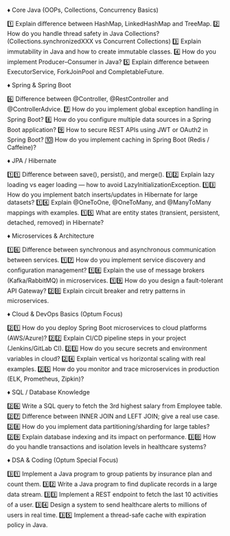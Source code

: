 
♦️ Core Java (OOPs, Collections, Concurrency Basics)

1️⃣ Explain difference between HashMap, LinkedHashMap and TreeMap.
2️⃣ How do you handle thread safety in Java Collections? (Collections.synchronizedXXX vs Concurrent Collections)
3️⃣ Explain immutability in Java and how to create immutable classes.
4️⃣ How do you implement Producer–Consumer in Java?
5️⃣ Explain difference between ExecutorService, ForkJoinPool and CompletableFuture.

♦️ Spring & Spring Boot

6️⃣ Difference between @Controller, @RestController and @ControllerAdvice.
7️⃣ How do you implement global exception handling in Spring Boot?
8️⃣ How do you configure multiple data sources in a Spring Boot application?
9️⃣ How to secure REST APIs using JWT or OAuth2 in Spring Boot?
🔟 How do you implement caching in Spring Boot (Redis / Caffeine)?

♦️ JPA / Hibernate

1️⃣1️⃣ Difference between save(), persist(), and merge().
1️⃣2️⃣ Explain lazy loading vs eager loading — how to avoid LazyInitializationException.
1️⃣3️⃣ How do you implement batch inserts/updates in Hibernate for large datasets?
1️⃣4️⃣ Explain @OneToOne, @OneToMany, and @ManyToMany mappings with examples.
1️⃣5️⃣ What are entity states (transient, persistent, detached, removed) in Hibernate?


♦️ Microservices & Architecture

1️⃣6️⃣ Difference between synchronous and asynchronous communication between services.
1️⃣7️⃣ How do you implement service discovery and configuration management?
1️⃣8️⃣ Explain the use of message brokers (Kafka/RabbitMQ) in microservices.
1️⃣9️⃣ How do you design a fault-tolerant API Gateway?
2️⃣0️⃣ Explain circuit breaker and retry patterns in microservices.


♦️ Cloud & DevOps Basics (Optum Focus)

2️⃣1️⃣ How do you deploy Spring Boot microservices to cloud platforms (AWS/Azure)?
2️⃣2️⃣ Explain CI/CD pipeline steps in your project (Jenkins/GitLab CI).
2️⃣3️⃣ How do you secure secrets and environment variables in cloud?
2️⃣4️⃣ Explain vertical vs horizontal scaling with real examples.
2️⃣5️⃣ How do you monitor and trace microservices in production (ELK, Prometheus, Zipkin)?


♦️ SQL / Database Knowledge

2️⃣6️⃣ Write a SQL query to fetch the 3rd highest salary from Employee table.
2️⃣7️⃣ Difference between INNER JOIN and LEFT JOIN; give a real use case.
2️⃣8️⃣ How do you implement data partitioning/sharding for large tables?
2️⃣9️⃣ Explain database indexing and its impact on performance.
3️⃣0️⃣ How do you handle transactions and isolation levels in healthcare systems?

♦️ DSA & Coding (Optum Special Focus)

3️⃣1️⃣ Implement a Java program to group patients by insurance plan and count them.
3️⃣2️⃣ Write a Java program to find duplicate records in a large data stream.
3️⃣3️⃣ Implement a REST endpoint to fetch the last 10 activities of a user.
3️⃣4️⃣ Design a system to send healthcare alerts to millions of users in real time.
3️⃣5️⃣ Implement a thread-safe cache with expiration policy in Java.
